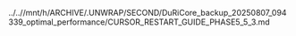 ../..//mnt/h/ARCHIVE/.UNWRAP/SECOND/DuRiCore_backup_20250807_094339_optimal_performance/CURSOR_RESTART_GUIDE_PHASE5_5_3.md